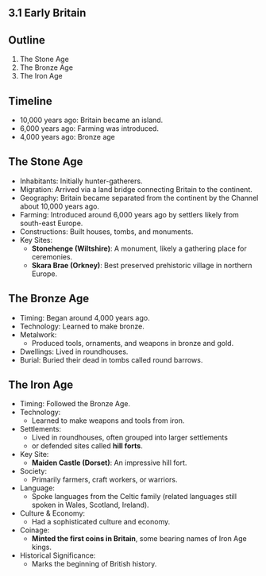 ## 3.1 Early Britain

## Outline
1. The Stone Age
2. The Bronze Age
3. The Iron Age

## Timeline
- 10,000 years ago: Britain became an island.
- 6,000 years ago: Farming was introduced.
- 4,000 years ago: Bronze age

## The Stone Age
- Inhabitants: Initially hunter-gatherers.
- Migration: Arrived via a land bridge connecting Britain to the continent.
- Geography: Britain became separated from the continent by the Channel about 10,000 years ago.
- Farming: Introduced around 6,000 years ago by settlers likely from south-east Europe.
- Constructions: Built houses, tombs, and monuments.
- Key Sites:
    - **Stonehenge (Wiltshire)**: A monument, likely a gathering place for ceremonies.
    - **Skara Brae (Orkney)**: Best preserved prehistoric village in northern Europe.
## The Bronze Age
- Timing: Began around 4,000 years ago.
- Technology: Learned to make bronze.
- Metalwork:
    - Produced tools, ornaments, and weapons in bronze and gold.
- Dwellings: Lived in roundhouses.
- Burial: Buried their dead in tombs called round barrows.

## The Iron Age
- Timing: Followed the Bronze Age.
- Technology:
    - Learned to make weapons and tools from iron.
- Settlements:
    - Lived in roundhouses, often grouped into larger settlements
    - or defended sites called **hill forts**.
- Key Site:
    - **Maiden Castle (Dorset)**: An impressive hill fort.
- Society:
    - Primarily farmers, craft workers, or warriors.
- Language:
    - Spoke languages from the Celtic family (related languages still spoken in Wales, Scotland, Ireland).
- Culture & Economy:
    - Had a sophisticated culture and economy.
- Coinage:
    - **Minted the first coins in Britain**, some bearing names of Iron Age kings.
- Historical Significance:
    - Marks the beginning of British history.

